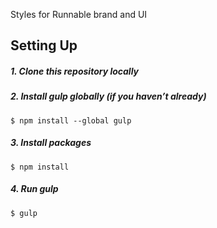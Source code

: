 Styles for Runnable brand and UI

## Setting Up

##### 1. Clone this repository locally
##### 2. Install gulp globally (if you haven’t already)

    $ npm install --global gulp

##### 3. Install packages

    $ npm install

##### 4. Run gulp

    $ gulp
